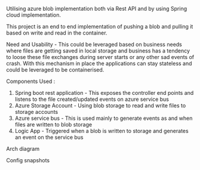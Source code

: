 Utilising azure blob implementation both via Rest API and by using Spring cloud implementation.

This project is an end to end implementation of pushing a blob and pulling it based on write and read in the container.

Need and Usability - This could be leveraged based on business needs where files are getting saved in local storage and business has a tendency to loose these file exchanges during server starts or any other sad events of crash. With this mechanism in place the applications can stay stateless and could be leveraged to be containerised.

Components Used : 
1. Spring boot rest application - This exposes the controller end points and listens to the file created/updated events on azure service bus
2. Azure Storage Account - Using blob storage to read and write files to storage accounts
3. Azure service bus - This is used mainly to generate events as and when files are written to blob storage
4. Logic App - Triggered when a blob is written to storage and generates an event on the service bus

Arch diagram 


Config snapshots